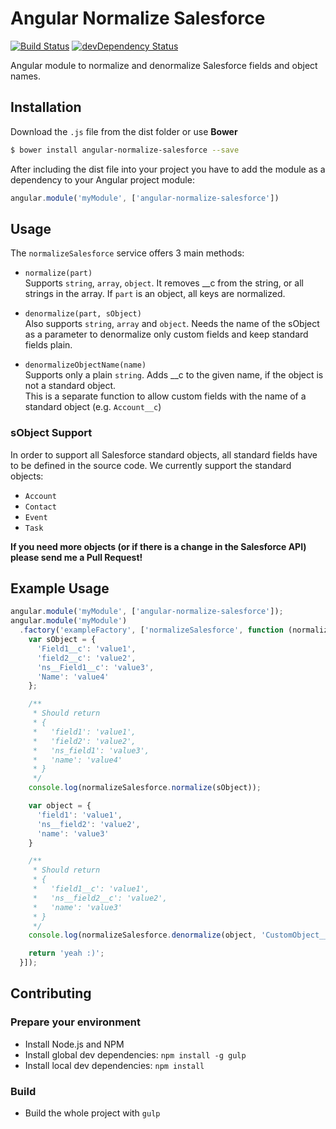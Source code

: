 # Angular Normalize Salesforce

[![Build Status](https://travis-ci.org/propertybase/angular-normalize-salesforce.svg)](https://travis-ci.org/propertybase/angular-normalize-salesforce) [![devDependency Status](https://david-dm.org/propertybase/angular-normalize-salesforce/dev-status.svg)](https://david-dm.org/propertybase/angular-normalize-salesforce#info=devDependencies)

Angular module to normalize and denormalize Salesforce fields and object names.

## Installation

Download the `.js` file from the dist folder or use __Bower__

```bash
$ bower install angular-normalize-salesforce --save
```

After including the dist file into your project you have to add the module
as a dependency to your Angular project module:

```javascript
angular.module('myModule', ['angular-normalize-salesforce'])
```

## Usage

The `normalizeSalesforce` service offers 3 main methods:

 * `normalize(part)`<br>
   Supports `string`, `array`, `object`. It removes __c from the string, or all
   strings in the array. If `part` is an object, all keys are normalized.

 * `denormalize(part, sObject)`<br>
   Also supports `string`, `array` and `object`. Needs the name of the sObject
   as a parameter to denormalize only custom fields and keep standard fields
   plain.

 * `denormalizeObjectName(name)`<br>
   Supports only a plain `string`. Adds __c to the given name, if the object
   is not a standard object.<br>
   This is a separate function to allow custom fields with the name of a
   standard object (e.g. `Account__c`)

### sObject Support

In order to support all Salesforce standard objects, all standard fields have
to be defined in the source code. We currently support the standard objects:

 * `Account`
 * `Contact`
 * `Event`
 * `Task`

__If you need more objects (or if there is a change in the Salesforce API)
please send me a Pull Request!__

## Example Usage

```javascript
angular.module('myModule', ['angular-normalize-salesforce']);
angular.module('myModule')
  .factory('exampleFactory', ['normalizeSalesforce', function (normalizeSalesforce) {
    var sObject = {
      'Field1__c': 'value1',
      'field2__c': 'value2',
      'ns__Field1__c': 'value3',
      'Name': 'value4'
    };

    /**
     * Should return
     * {
     *   'field1': 'value1',
     *   'field2': 'value2',
     *   'ns_field1': 'value3',
     *   'name': 'value4'
     * }
     */
    console.log(normalizeSalesforce.normalize(sObject));

    var object = {
      'field1': 'value1',
      'ns__field2': 'value2',
      'name': 'value3'
    }

    /**
     * Should return
     * {
     *   'field1__c': 'value1',
     *   'ns__field2__c': 'value2',
     *   'name': 'value3'
     * }
     */
    console.log(normalizeSalesforce.denormalize(object, 'CustomObject__c'));

    return 'yeah :)';
  }]);
```

## Contributing

### Prepare your environment

 * Install Node.js and NPM
 * Install global dev dependencies: `npm install -g gulp`
 * Install local dev dependencies: `npm install`

### Build

 * Build the whole project with `gulp`
